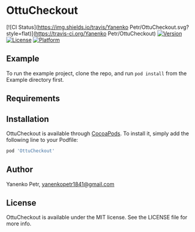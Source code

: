 # OttuCheckout

[![CI Status](https://img.shields.io/travis/Yanenko Petr/OttuCheckout.svg?style=flat)](https://travis-ci.org/Yanenko Petr/OttuCheckout)
[![Version](https://img.shields.io/cocoapods/v/OttuCheckout.svg?style=flat)](https://cocoapods.org/pods/OttuCheckout)
[![License](https://img.shields.io/cocoapods/l/OttuCheckout.svg?style=flat)](https://cocoapods.org/pods/OttuCheckout)
[![Platform](https://img.shields.io/cocoapods/p/OttuCheckout.svg?style=flat)](https://cocoapods.org/pods/OttuCheckout)

## Example

To run the example project, clone the repo, and run `pod install` from the Example directory first.

## Requirements

## Installation

OttuCheckout is available through [CocoaPods](https://cocoapods.org). To install
it, simply add the following line to your Podfile:

```ruby
pod 'OttuCheckout'
```

## Author

Yanenko Petr, yanenkopetr1841@gmail.com

## License

OttuCheckout is available under the MIT license. See the LICENSE file for more info.
